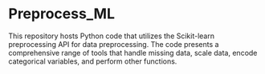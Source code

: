 # Preprocess_ML
 This repository hosts Python code that utilizes the Scikit-learn preprocessing API for data preprocessing. The code presents a comprehensive range of tools that handle missing data, scale data, encode categorical variables, and perform other functions.
